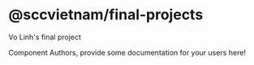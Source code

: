 @sccvietnam/final-projects
===============================================
Vo Linh&#39;s final project

Component Authors, provide some documentation for your users here!